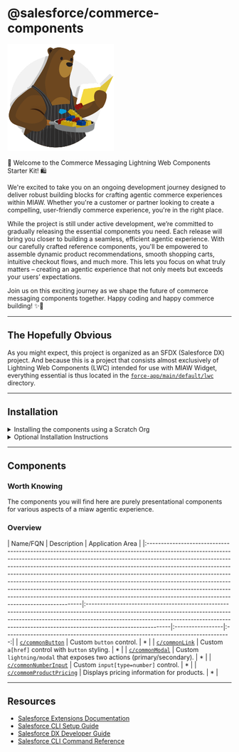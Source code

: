 # @salesforce/commerce-components

![recipes-logo](recipes-logo.png)

🌟 Welcome to the Commerce Messaging Lightning Web Components Starter Kit! 🛍️

We're excited to take you on an ongoing development journey designed to deliver robust building blocks for crafting agentic commerce experiences within MIAW. Whether you're a customer or partner looking to create a compelling, user-friendly commerce experience, you're in the right place.

While the project is still under active development, we’re committed to gradually releasing the essential components you need. Each release will bring you closer to building a seamless, efficient agentic experience. With our carefully crafted reference components, you'll be empowered to assemble dynamic product recommendations, smooth shopping carts, intuitive checkout flows, and much more. This lets you focus on what truly matters – creating an agentic experience that not only meets but exceeds your users’ expectations.

Join us on this exciting journey as we shape the future of commerce messaging components together. Happy coding and happy commerce building! ✨🚀

---

## The Hopefully Obvious

As you might expect, this project is organized as an SFDX (Salesforce DX) project. And because this is a project that consists almost exclusively of Lightning Web Components (LWC) intended for use with MIAW Widget, everything essential is thus located in the [`force-app/main/default/lwc`](force-app/main/default/lwc) directory.

---

## Installation

<details>
<summary>Installing the components using a Scratch Org</summary>

1.  Set up your environment. Follow the steps in the [Quick Start: Lightning Web Components](https://trailhead.salesforce.com/content/learn/projects/quick-start-lightning-web-components/) Trailhead project. The steps include:

    -   Enable Dev Hub in your Org
    -   Install Salesforce CLI
    -   Install Visual Studio Code
    -   Install the Visual Studio Code Salesforce extensions, including the Lightning Web Components extension

2.  If you haven't already done so, authorize your hub org and provide it with an alias (**myhuborg** in the command below):

    ```shell
    sf org login web -d -a myhuborg
    ```

3.  Clone the repositoty `akasipathy/commerce-messaging-lightning-components`:

    ```shell
    git clone https://github.com/akasipathy/commerce-messaging-lightning-components.git
    cd commerce-messaging-lightning-components
    ```

4.  Create a scratch org and provide it with an alias (**commerce-messaging-components** in the command below):

    ```shell
    sf org create scratch -f config/project-scratch-def.json -a commerce-messaging-components
    ```

5.  Push the app to your scratch org:

    ```shell
    sf project deploy start
    ```

6.  Open the scratch org:

    ```shell
    sf org open
    ```

    </details>

<details>
<summary>Optional Installation Instructions</summary>

This repository contains several files that are relevant if you want to integrate modern web development tooling to your Salesforce development processes, or to your continuous integration/continuous deployment processes.

### Code Formatting

[Prettier](https://prettier.io/) is a code formatter used to ensure consistent formatting across your code base. To use Prettier with Visual Studio Code, install [this extension](https://marketplace.visualstudio.com/items?itemName=esbenp.prettier-vscode) from the Visual Studio Code Marketplace. The [.prettierignore](.prettierignore) and [.prettierrc](.prettierrc) files are provided as part of this repository to control the behavior of the Prettier formatter.

### Code Linting

[ESLint](https://eslint.org/) is a popular JavaScript linting tool used to identify stylistic errors and erroneous constructs. To use ESLint with Visual Studio Code, install [this extension](https://marketplace.visualstudio.com/items?itemName=salesforce.salesforcedx-vscode-lwc) from the Visual Studio Code Marketplace. The [.eslintrc.cjs](force-app/main/default/lwc/.eslintrc.cjs) file is provided as part of this repository to control the behavior of the linting process in the context of Lightning Web Components development.

### Pre-Commit Hook

This repository also comes with a [package.json](package.json) file that makes it easy to set up a pre-commit hook that enforces code formatting and linting by running Prettier and ESLint every time you `git commit` changes.

To set up the formatting and linting pre-commit hook:

1. Install [Node.js](https://nodejs.org) if you haven't already done so
2. Run `npm install` in your project's root folder to install the ESLint and Prettier modules (Note: Mac users should verify that Xcode command line tools are installed before running this command.)

Prettier and ESLint will now run automatically every time you commit changes. The commit will fail if linting errors are detected. You can also run the formatting and linting from the command line using the following commands (check out [package.json](package.json) for the full list):

```shell
npm run lint
npm run format
```

</details>

---

## Components

### Worth Knowing

The components you will find here are purely presentational components for various aspects of a miaw agentic experience.

### Overview

<!-- prettier-ignore -->
| Name/FQN                                                                                                                                                                                                                                                                                                                                                                                                                                                                                                                                                                                                                 | Description                                                                                                                                                                                                                                                            | Application Area |
|:-------------------------------------------------------------------------------------------------------------------------------------------------------------------------------------------------------------------------------------------------------------------------------------------------------------------------------------------------------------------------------------------------------------------------------------------------------------------------------------------------------------------------------------------------------------------------------------------------------------------------|:-----------------------------------------------------------------------------------------------------------------------------------------------------------------------------------------------------------------------------------------------------------------------|:-----------------|:-------------------------------------------------------------------------------:|
| [`c/commonButton`](force-app/main/default/lwc/commonButton)                                                                                                                                                                                                                                                                                                                                                                                                                                                                                                                                                              | Custom `button` control.                                                                                                                                                                                                                                               | *                |
| [`c/commonLink`](force-app/main/default/lwc/commonLink)                                                                                                                                                                                                                                                                                                                                                                                                                                                                                                                                                                  | Custom `a[href]` control with `button` styling.                                                                                                                                                                                                                        | *                |
| [`c/commonModal`](force-app/main/default/lwc/commonModal)                                                                                                                                                                                                                                                                                                                                                                                                                                                                                                                                                                | Custom `lightning/modal` that exposes two actions (primary/secondary).                                                                                                                                                                                                 | *                |
| [`c/commonNumberInput`](force-app/main/default/lwc/commonNumberInput)                                                                                                                                                                                                                                                                                                                                                                                                                                                                                                                                                    | Custom `input[type=number]` control.                                                                                                                                                                                                                                   | *                |
| [`c/commomProductPricing`](force-app/main/default/lwc/commonProductPricing)                                                                                                                                                                                                                                                                                                                                                                                                                                                                                                                                                          | Displays pricing information for products.                                                                                                                                                                                                                             | *                |            

---

## Resources

-   [Salesforce Extensions Documentation](https://developer.salesforce.com/tools/vscode/)
-   [Salesforce CLI Setup Guide](https://developer.salesforce.com/docs/atlas.en-us.sfdx_setup.meta/sfdx_setup/sfdx_setup_intro.htm)
-   [Salesforce DX Developer Guide](https://developer.salesforce.com/docs/atlas.en-us.sfdx_dev.meta/sfdx_dev/sfdx_dev_intro.htm)
-   [Salesforce CLI Command Reference](https://developer.salesforce.com/docs/atlas.en-us.sfdx_cli_reference.meta/sfdx_cli_reference/cli_reference.htm)
